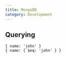 ```yaml
---
title: MongoDB
category: Development
---
```


## Querying

```
{ name: 'john' }
{ name: { $eq: 'john' } }
